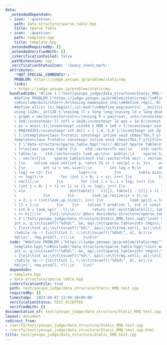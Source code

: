 ```yaml
---
data:
  _extendedDependsOn:
  - icon: ':question:'
    path: data-structure/sparse_table.hpp
    title: Sparse Table
  - icon: ':question:'
    path: template.hpp
    title: template.hpp
  _extendedRequiredBy: []
  _extendedVerifiedWith: []
  _isVerificationFailed: false
  _pathExtension: cpp
  _verificationStatusIcon: ':heavy_check_mark:'
  attributes:
    '*NOT_SPECIAL_COMMENTS*': ''
    PROBLEM: https://judge.yosupo.jp/problem/staticrmq
    links:
    - https://judge.yosupo.jp/problem/staticrmq
  bundledCode: "#line 1 \"test/yosupo_judge/data_structure/Static_RMQ.test.cpp\"\n\
    #define PROBLEM \"https://judge.yosupo.jp/problem/staticrmq\"\n#line 2 \"template.hpp\"\
    \n#include<bits/stdc++.h>\nusing namespace std;\n#define rep(i, N)  for(int i=0;i<(N);i++)\n\
    #define all(x) (x).begin(),(x).end()\n#define popcount(x) __builtin_popcount(x)\n\
    using i128=__int128_t;\nusing ll = long long;\nusing ld = long double;\nusing\
    \ graph = vector<vector<int>>;\nusing P = pair<int, int>;\nconstexpr int inf =\
    \ 1e9;\nconstexpr ll infl = 1e18;\nconstexpr ld eps = 1e-6;\nconst long double\
    \ pi = acos(-1);\nconstexpr uint64_t MOD = 1e9 + 7;\nconstexpr uint64_t MOD2 =\
    \ 998244353;\nconstexpr int dx[] = { 1,0,-1,0 };\nconstexpr int dy[] = { 0,1,0,-1\
    \ };\ntemplate<class T>static constexpr inline void chmax(T&x,T y){if(x<y)x=y;}\n\
    template<class T>static constexpr inline void chmin(T&x,T y){if(x>y)x=y;}\n#line\
    \ 3 \"data-structure/sparse_table.hpp\"\n/// @brief Sparse Table\ntemplate<class\
    \ T>\nclass sparse_table {\n    std::vector<T> vec;\n    std::vector<std::vector<T>>\
    \ table;\n    std::vector<int> look_up;\n\n  public:\n    sparse_table(int n)\
    \ : vec(n){}\n    sparse_table(const std::vector<T>& vec) : vec(vec) { build();\
    \ }\n    inline void set(int p, const T& v) { vec[p] = v; }\n    void build()\
    \ {\n        int sz = vec.size();\n        int log = 0;\n        while ((1 <<\
    \ log) <= sz) {\n            log++;\n        }\n        table.assign(log, std::vector<T>(1\
    \ << log));\n        for (int i = 0; i < sz; i++) {\n            table[0][i] =\
    \ vec[i];\n        }\n        for (int i = 1; i < log; i++) {\n            for\
    \ (int j = 0; j + (1 << i) <= (1 << log); j++) {\n                table[i][j]\
    \ =\n                    min(table[i - 1][j], table[i - 1][j + (1 << (i - 1))]);\n\
    \            }\n        }\n        look_up.resize(sz + 1);\n        for (int i\
    \ = 2; i < (int)look_up.size(); i++) {\n            look_up[i] = look_up[i >>\
    \ 1] + 1;\n        }\n    }\n    inline T prod(int l, int r) const {\n       \
    \ int b = look_up[r - l];\n        return std::min(table[b][l], table[b][r - (1\
    \ << b)]);\n    }\n};\n\n\n/// @docs docs/data-structure/sparse_table.md\n#line\
    \ 4 \"test/yosupo_judge/data_structure/Static_RMQ.test.cpp\"\nint main() {\n\t\
    int n, q;\n\tscanf(\"%d%d\", &n, &q);\n\tsparse_table<int> rmq(n);\n\trep(i, n)\
    \ {\n\t\tint ai;\n\t\tscanf(\"%d\", &ai);\n\t\trmq.set(i, ai);\n\t}\n\trmq.build();\n\
    \twhile (q--) {\n\t\tint l, r;\n\t\tscanf(\"%d%d\", &l, &r);\n        printf(\"\
    %d\\n\", rmq.prod(l, r));\n    }\n}\n"
  code: "#define PROBLEM \"https://judge.yosupo.jp/problem/staticrmq\"\n#include\"\
    template.hpp\"\n#include\"data-structure/sparse_table.hpp\"\nint main() {\n\t\
    int n, q;\n\tscanf(\"%d%d\", &n, &q);\n\tsparse_table<int> rmq(n);\n\trep(i, n)\
    \ {\n\t\tint ai;\n\t\tscanf(\"%d\", &ai);\n\t\trmq.set(i, ai);\n\t}\n\trmq.build();\n\
    \twhile (q--) {\n\t\tint l, r;\n\t\tscanf(\"%d%d\", &l, &r);\n        printf(\"\
    %d\\n\", rmq.prod(l, r));\n    }\n}"
  dependsOn:
  - template.hpp
  - data-structure/sparse_table.hpp
  isVerificationFile: true
  path: test/yosupo_judge/data_structure/Static_RMQ.test.cpp
  requiredBy: []
  timestamp: '2023-04-07 13:04:10+09:00'
  verificationStatus: TEST_ACCEPTED
  verifiedWith: []
documentation_of: test/yosupo_judge/data_structure/Static_RMQ.test.cpp
layout: document
redirect_from:
- /verify/test/yosupo_judge/data_structure/Static_RMQ.test.cpp
- /verify/test/yosupo_judge/data_structure/Static_RMQ.test.cpp.html
title: test/yosupo_judge/data_structure/Static_RMQ.test.cpp
---
```

